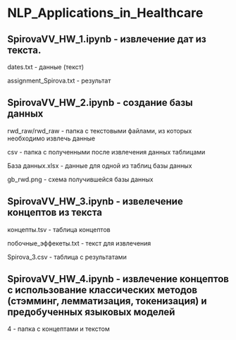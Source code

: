 # NLP_Applications_in_Healthcare
## SpirovaVV_HW_1.ipynb - извлечение дат из текста.

dates.txt - данные (текст)

assignment_Spirova.txt - результат

## SpirovaVV_HW_2.ipynb - создание базы данных

rwd_raw/rwd_raw - папка с текстовыми файлами, из которых необходимо извлечь данные

csv - папка с полученными после извлечения данных таблицами

База данных.xlsx - данные для одной из таблиц базы данных

gb_rwd.png - схема получившейся базы данных

## SpirovaVV_HW_3.ipynb - извелечение концептов из текста

концепты.tsv - таблица концептов

побочные_эффекеты.txt - текст для извлечения

Spirova_3.csv - таблица с результатами

## SpirovaVV_HW_4.ipynb - извлечение концептов с использование классических методов (стэмминг, лемматизация, токенизация) и предобученных языковых моделей
4 - папка с концептами и текстом

